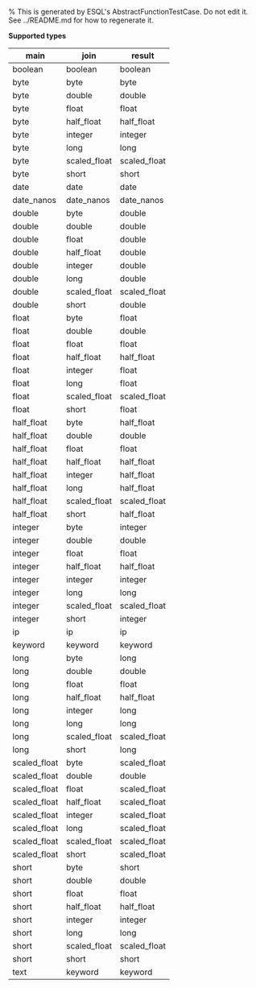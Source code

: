 % This is generated by ESQL's AbstractFunctionTestCase. Do not edit it. See ../README.md for how to regenerate it.

**Supported types**

| main | join | result |
| --- | --- | --- |
| boolean | boolean | boolean |
| byte | byte | byte |
| byte | double | double |
| byte | float | float |
| byte | half_float | half_float |
| byte | integer | integer |
| byte | long | long |
| byte | scaled_float | scaled_float |
| byte | short | short |
| date | date | date |
| date_nanos | date_nanos | date_nanos |
| double | byte | double |
| double | double | double |
| double | float | double |
| double | half_float | double |
| double | integer | double |
| double | long | double |
| double | scaled_float | scaled_float |
| double | short | double |
| float | byte | float |
| float | double | double |
| float | float | float |
| float | half_float | half_float |
| float | integer | float |
| float | long | float |
| float | scaled_float | scaled_float |
| float | short | float |
| half_float | byte | half_float |
| half_float | double | double |
| half_float | float | float |
| half_float | half_float | half_float |
| half_float | integer | half_float |
| half_float | long | half_float |
| half_float | scaled_float | scaled_float |
| half_float | short | half_float |
| integer | byte | integer |
| integer | double | double |
| integer | float | float |
| integer | half_float | half_float |
| integer | integer | integer |
| integer | long | long |
| integer | scaled_float | scaled_float |
| integer | short | integer |
| ip | ip | ip |
| keyword | keyword | keyword |
| long | byte | long |
| long | double | double |
| long | float | float |
| long | half_float | half_float |
| long | integer | long |
| long | long | long |
| long | scaled_float | scaled_float |
| long | short | long |
| scaled_float | byte | scaled_float |
| scaled_float | double | double |
| scaled_float | float | scaled_float |
| scaled_float | half_float | scaled_float |
| scaled_float | integer | scaled_float |
| scaled_float | long | scaled_float |
| scaled_float | scaled_float | scaled_float |
| scaled_float | short | scaled_float |
| short | byte | short |
| short | double | double |
| short | float | float |
| short | half_float | half_float |
| short | integer | integer |
| short | long | long |
| short | scaled_float | scaled_float |
| short | short | short |
| text | keyword | keyword |

